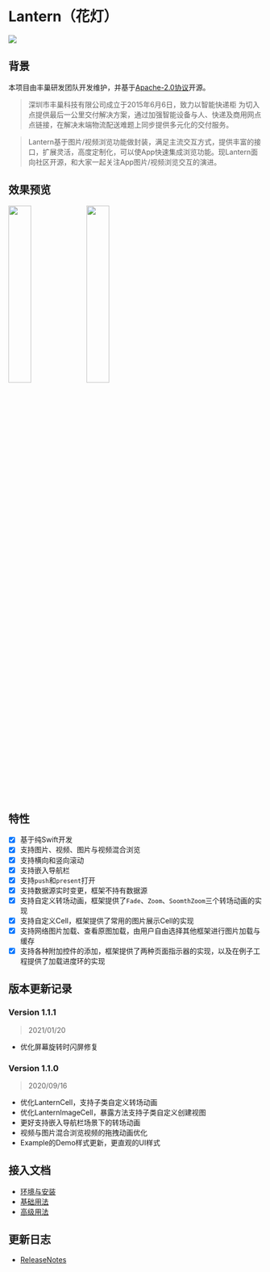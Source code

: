 # Lantern（花灯）

![](https://github.com/fcbox/Lantern/raw/master/Assets/Banner.png)

## 背景

本项目由丰巢研发团队开发维护，并基于[Apache-2.0协议](http://www.apache.org/licenses/LICENSE-2.0)开源。

> 深圳市丰巢科技有限公司成立于2015年6月6日，致力以智能快递柜 
为切入点提供最后一公里交付解决方案，通过加强智能设备与人、快递及商用网点点链接，在解决末端物流配送难题上同步提供多元化的交付服务。 

> Lantern基于图片/视频浏览功能做封装，满足主流交互方式，提供丰富的接口，扩展灵活，高度定制化，可以使App快速集成浏览功能。现Lantern面向社区开源，和大家一起关注App图片/视频浏览交互的演进。

## 效果预览

<div>
	<img src="https://github.com/fcbox/Lantern/raw/master/Assets/Home.gif" width = "30%" div/>
	<img src="https://github.com/fcbox/Lantern/raw/master/Assets/Show.gif" width = "30%" div/>
</div>

## 特性

- [x] 基于纯Swift开发
- [x] 支持图片、视频、图片与视频混合浏览
- [x] 支持横向和竖向滚动
- [x] 支持嵌入导航栏
- [x] 支持`push`和`present`打开
- [x] 支持数据源实时变更，框架不持有数据源
- [x] 支持自定义转场动画，框架提供了`Fade`、`Zoom`、`SoomthZoom`三个转场动画的实现
- [x] 支持自定义Cell，框架提供了常用的图片展示Cell的实现
- [x] 支持网络图片加载、查看原图加载，由用户自由选择其他框架进行图片加载与缓存
- [x] 支持各种附加控件的添加，框架提供了两种页面指示器的实现，以及在例子工程提供了加载进度环的实现

## 版本更新记录

### Version 1.1.1

> 2021/01/20

- 优化屏幕旋转时闪屏修复

  

### Version 1.1.0

> 2020/09/16

- 优化LanternCell，支持子类自定义转场动画
- 优化LanternImageCell，暴露方法支持子类自定义创建视图
- 更好支持嵌入导航栏场景下的转场动画
- 视频与图片混合浏览视频的拖拽动画优化
- Example的Demo样式更新，更直观的UI样式

## 接入文档

- [环境与安装](环境与安装.md)
- [基础用法](基础用法.md)
- [高级用法](高级用法.md)

## 更新日志

- [ReleaseNotes](ReleaseNotes.md)
